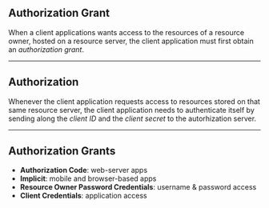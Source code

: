 ##  Authorization Grant

When a client applications wants access to the resources of a resource owner, hosted on a resource server, the client application must first obtain an *authorization grant*.

---

##  Authorization

Whenever the client application requests access to resources stored on that same resource server, the client application needs to authenticate itself by sending along the *client ID* and the *client secret* to the autorhization server.

---

##  Authorization Grants

- **Authorization Code**: web-server apps
- **Implicit**: mobile and browser-based apps
- **Resource Owner Password Credentials**: username & password access
- **Client Credentials**: application access
